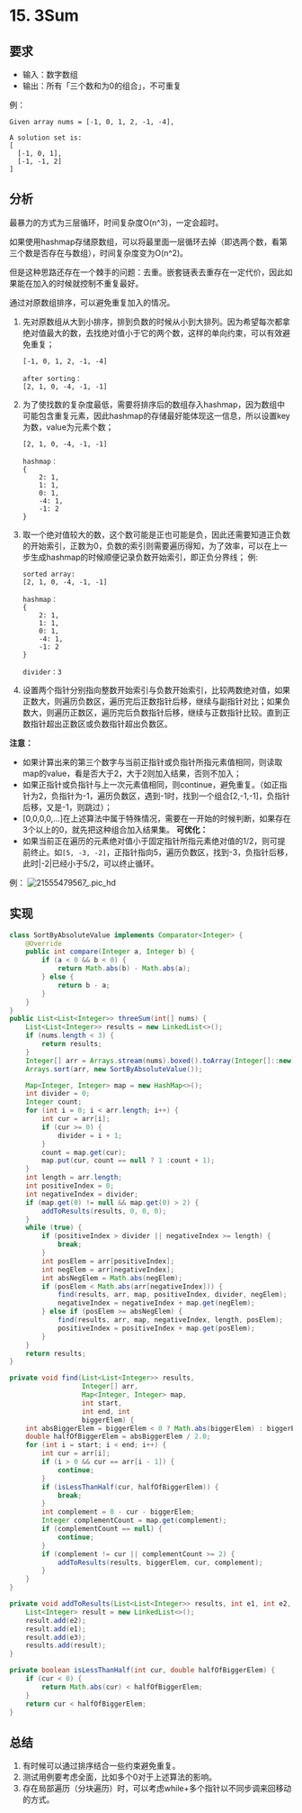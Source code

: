 # 15. 3Sum

## 要求

- 输入：数字数组
- 输出：所有「三个数和为0的组合」，不可重复

例：
```
Given array nums = [-1, 0, 1, 2, -1, -4],

A solution set is:
[
  [-1, 0, 1],
  [-1, -1, 2]
]
```
## 分析
最暴力的方式为三层循环，时间复杂度O(n^3)，一定会超时。

如果使用hashmap存储原数组，可以将最里面一层循环去掉（即选两个数，看第三个数是否存在与数组），时间复杂度变为O(n^2)。

但是这种思路还存在一个棘手的问题：去重。嵌套链表去重存在一定代价，因此如果能在加入的时候就控制不重复最好。

通过对原数组排序，可以避免重复加入的情况。

1. 先对原数组从大到小排序，排到负数的时候从小到大排列。因为希望每次都拿绝对值最大的数，去找绝对值小于它的两个数，这样的单向约束，可以有效避免重复；
    
    ```
    [-1, 0, 1, 2, -1, -4]
    
    after sorting：
    [2, 1, 0, -4, -1, -1]

    ```
1. 为了使找数的复杂度最低，需要将排序后的数组存入hashmap，因为数组中可能包含重复元素，因此hashmap的存储最好能体现这一信息，所以设置key为数，value为元素个数；
    
    ```
    [2, 1, 0, -4, -1, -1]
    
    hashmap：
    {
        2: 1,
        1: 1,
        0: 1,
        -4: 1,
        -1: 2    
    }

    ```
1. 取一个绝对值较大的数，这个数可能是正也可能是负，因此还需要知道正负数的开始索引，正数为0，负数的索引则需要遍历得知，为了效率，可以在上一步生成hashmap的时候顺便记录负数开始索引，即正负分界线；
    例:
    ```
    sorted array:
    [2, 1, 0, -4, -1, -1]
    
    hashmap：
    {
        2: 1,
        1: 1,
        0: 1,
        -4: 1,
        -1: 2    
    }
    
    divider：3

    ```
1. 设置两个指针分别指向整数开始索引与负数开始索引，比较两数绝对值，如果正数大，则遍历负数区，遍历完后正数指针后移，继续与副指针对比；如果负数大，则遍历正数区，遍历完后负数指针后移，继续与正数指针比较。直到正数指针超出正数区或负数指针超出负数区。

**注意：**
- 如果计算出来的第三个数字与当前正指针或负指针所指元素值相同，则读取map的value，看是否大于2，大于2则加入结果，否则不加入；
- 如果正指针或负指针与上一次元素值相同，则continue，避免重复。（如正指针为2，负指针为-1，遍历负数区，遇到-1时，找到一个组合[2,-1,-1]，负指针后移，又是-1，则跳过）；
- [0,0,0,0,...]在上述算法中属于特殊情况，需要在一开始的时候判断，如果存在3个以上的0，就先把这种组合加入结果集。
**可优化：**
- 如果当前正在遍历的元素绝对值小于固定指针所指元素绝对值的1/2，则可提前终止。如`[5, -3, -2]`，正指针指向5，遍历负数区，找到-3，负指针后移，此时|-2|已经小于5/2，可以终止循环。

例：
![21555479567_.pic_hd](https://ws1.sinaimg.cn/large/006tNc79ly1g25kse9kwaj30u0140npe.jpg)


## 实现

```java
class SortByAbsoluteValue implements Comparator<Integer> { 
    @Override
    public int compare(Integer a, Integer b) {
        if (a < 0 && b < 0) {
            return Math.abs(b) - Math.abs(a);
        } else {
            return b - a;
        }
    }
} 
public List<List<Integer>> threeSum(int[] nums) {
    List<List<Integer>> results = new LinkedList<>();
    if (nums.length < 3) {
        return results;
    }
    Integer[] arr = Arrays.stream(nums).boxed().toArray(Integer[]::new);
    Arrays.sort(arr, new SortByAbsoluteValue());

    Map<Integer, Integer> map = new HashMap<>();
    int divider = 0;
    Integer count;
    for (int i = 0; i < arr.length; i++) {
        int cur = arr[i];
        if (cur >= 0) {
            divider = i + 1;
        }
        count = map.get(cur);
        map.put(cur, count == null ? 1 :count + 1);
    }
    int length = arr.length;
    int positiveIndex = 0;
    int negativeIndex = divider;
    if (map.get(0) != null && map.get(0) > 2) {
        addToResults(results, 0, 0, 0);
    }
    while (true) {
        if (positiveIndex > divider || negativeIndex >= length) {
            break;
        }
        int posElem = arr[positiveIndex];
        int negElem = arr[negativeIndex];
        int absNegElem = Math.abs(negElem);
        if (posElem < Math.abs(arr[negativeIndex])) {
            find(results, arr, map, positiveIndex, divider, negElem);
            negativeIndex = negativeIndex + map.get(negElem);
        } else if (posElem >= absNegElem) {
            find(results, arr, map, negativeIndex, length, posElem);
            positiveIndex = positiveIndex + map.get(posElem);
        }
    }
    return results;
}

private void find(List<List<Integer>> results, 
                  Integer[] arr, 
                  Map<Integer, Integer> map, 
                  int start, 
                  int end, int 
                  biggerElem) {
    int absBiggerElem = biggerElem < 0 ? Math.abs(biggerElem) : biggerElem;
    double halfOfBiggerElem = absBiggerElem / 2.0;
    for (int i = start; i < end; i++) {
        int cur = arr[i];
        if (i > 0 && cur == arr[i - 1]) {
            continue;
        }
        if (isLessThanHalf(cur, halfOfBiggerElem)) {
            break;
        }
        int complement = 0 - cur - biggerElem;
        Integer complementCount = map.get(complement);
        if (complementCount == null) {
            continue;
        }
        if (complement != cur || complementCount >= 2) {
            addToResults(results, biggerElem, cur, complement);
        }
    }
}

private void addToResults(List<List<Integer>> results, int e1, int e2, int e3) {
    List<Integer> result = new LinkedList<>();
    result.add(e2);
    result.add(e1);
    result.add(e3);
    results.add(result);
}

private boolean isLessThanHalf(int cur, double halfOfBiggerElem) {
    if (cur < 0) {
        return Math.abs(cur) < halfOfBiggerElem;
    }
    return cur < halfOfBiggerElem;
}

```

## 总结

1. 有时候可以通过排序结合一些约束避免重复。
1. 测试用例要考虑全面，比如多个0对于上述算法的影响。
1. 存在局部遍历（分块遍历）时，可以考虑while+多个指针以不同步调来回移动的方式。